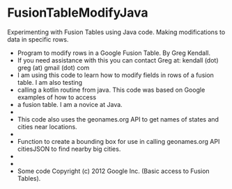 # FusionTableModifyJava
Experimenting with Fusion Tables using Java code. Making modifications to data in specific rows.

 * Program to modify rows in a Google Fusion Table.  By Greg Kendall.
 * If you need assistance with this you can contact Greg at: kendall (dot) greg (at) gmail (dot) com
 * I am using this code to learn how to modify fields in rows of a fusion table. I am also testing
 *   calling a kotlin routine from java. This code was based on Google examples of how to access
 *   a fusion table.  I am a novice at Java.
 *
 * This code also uses the geonames.org API to get names of states and cities near locations.
 *
 * Function to create a bounding box for use in calling geonames.org API citiesJSON to find nearby big cities.
 *
 *
 * Some code Copyright (c) 2012 Google Inc. (Basic access to Fusion Tables).
